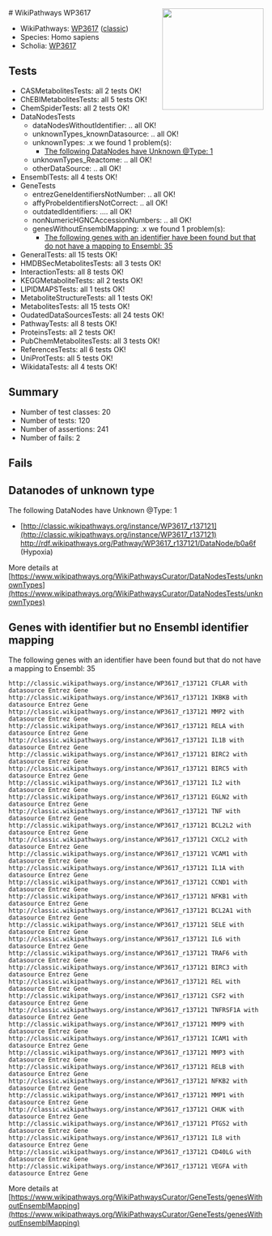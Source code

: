<img style="float: right; width: 200px" src="https://upload.wikimedia.org/wikipedia/commons/thumb/8/83/Wplogo_with_text_500.png/640px-Wplogo_with_text_500.png" />
# WikiPathways WP3617

* WikiPathways: [WP3617](https://wikipathways.org/pathways/WP3617) ([classic](https://classic.wikipathways.org/instance/WP3617))
* Species: Homo sapiens
* Scholia: [WP3617](https://scholia.toolforge.org/wikipathways/WP3617)
## Tests
* CASMetabolitesTests: all 2 tests OK!
* ChEBIMetabolitesTests: all 5 tests OK!
* ChemSpiderTests: all 2 tests OK!
* DataNodesTests
    * dataNodesWithoutIdentifier: .. all OK!
    * unknownTypes_knownDatasource: .. all OK!
    * unknownTypes: .x we found 1 problem(s):
        * [The following DataNodes have Unknown @Type: 1](#839973df)
    * unknownTypes_Reactome: .. all OK!
    * otherDataSource: .. all OK!
* EnsemblTests: all 4 tests OK!
* GeneTests
    * entrezGeneIdentifiersNotNumber: .. all OK!
    * affyProbeIdentifiersNotCorrect: .. all OK!
    * outdatedIdentifiers: .... all OK!
    * nonNumericHGNCAccessionNumbers: .. all OK!
    * genesWithoutEnsemblMapping: .x we found 1 problem(s):
        * [The following genes with an identifier have been found but that do not have a mapping to Ensembl: 35](#c4e54350)
* GeneralTests: all 15 tests OK!
* HMDBSecMetabolitesTests: all 3 tests OK!
* InteractionTests: all 8 tests OK!
* KEGGMetaboliteTests: all 2 tests OK!
* LIPIDMAPSTests: all 1 tests OK!
* MetaboliteStructureTests: all 1 tests OK!
* MetabolitesTests: all 15 tests OK!
* OudatedDataSourcesTests: all 24 tests OK!
* PathwayTests: all 8 tests OK!
* ProteinsTests: all 2 tests OK!
* PubChemMetabolitesTests: all 3 tests OK!
* ReferencesTests: all 6 tests OK!
* UniProtTests: all 5 tests OK!
* WikidataTests: all 4 tests OK!


## Summary

* Number of test classes: 20
* Number of tests: 120
* Number of assertions: 241
* Number of fails: 2

## Fails

<a name="839973df" />

## Datanodes of unknown type

The following DataNodes have Unknown @Type: 1

* [http://classic.wikipathways.org/instance/WP3617_r137121](http://classic.wikipathways.org/instance/WP3617_r137121) http://rdf.wikipathways.org/Pathway/WP3617_r137121/DataNode/b0a6f (Hypoxia)


More details at [https://www.wikipathways.org/WikiPathwaysCurator/DataNodesTests/unknownTypes](https://www.wikipathways.org/WikiPathwaysCurator/DataNodesTests/unknownTypes)

<a name="c4e54350" />

## Genes with identifier but no Ensembl identifier mapping

The following genes with an identifier have been found but that do not have a mapping to Ensembl: 35
```
http://classic.wikipathways.org/instance/WP3617_r137121 CFLAR with datasource Entrez Gene
http://classic.wikipathways.org/instance/WP3617_r137121 IKBKB with datasource Entrez Gene
http://classic.wikipathways.org/instance/WP3617_r137121 MMP2 with datasource Entrez Gene
http://classic.wikipathways.org/instance/WP3617_r137121 RELA with datasource Entrez Gene
http://classic.wikipathways.org/instance/WP3617_r137121 IL1B with datasource Entrez Gene
http://classic.wikipathways.org/instance/WP3617_r137121 BIRC2 with datasource Entrez Gene
http://classic.wikipathways.org/instance/WP3617_r137121 BIRC5 with datasource Entrez Gene
http://classic.wikipathways.org/instance/WP3617_r137121 IL2 with datasource Entrez Gene
http://classic.wikipathways.org/instance/WP3617_r137121 EGLN2 with datasource Entrez Gene
http://classic.wikipathways.org/instance/WP3617_r137121 TNF with datasource Entrez Gene
http://classic.wikipathways.org/instance/WP3617_r137121 BCL2L2 with datasource Entrez Gene
http://classic.wikipathways.org/instance/WP3617_r137121 CXCL2 with datasource Entrez Gene
http://classic.wikipathways.org/instance/WP3617_r137121 VCAM1 with datasource Entrez Gene
http://classic.wikipathways.org/instance/WP3617_r137121 IL1A with datasource Entrez Gene
http://classic.wikipathways.org/instance/WP3617_r137121 CCND1 with datasource Entrez Gene
http://classic.wikipathways.org/instance/WP3617_r137121 NFKB1 with datasource Entrez Gene
http://classic.wikipathways.org/instance/WP3617_r137121 BCL2A1 with datasource Entrez Gene
http://classic.wikipathways.org/instance/WP3617_r137121 SELE with datasource Entrez Gene
http://classic.wikipathways.org/instance/WP3617_r137121 IL6 with datasource Entrez Gene
http://classic.wikipathways.org/instance/WP3617_r137121 TRAF6 with datasource Entrez Gene
http://classic.wikipathways.org/instance/WP3617_r137121 BIRC3 with datasource Entrez Gene
http://classic.wikipathways.org/instance/WP3617_r137121 REL with datasource Entrez Gene
http://classic.wikipathways.org/instance/WP3617_r137121 CSF2 with datasource Entrez Gene
http://classic.wikipathways.org/instance/WP3617_r137121 TNFRSF1A with datasource Entrez Gene
http://classic.wikipathways.org/instance/WP3617_r137121 MMP9 with datasource Entrez Gene
http://classic.wikipathways.org/instance/WP3617_r137121 ICAM1 with datasource Entrez Gene
http://classic.wikipathways.org/instance/WP3617_r137121 MMP3 with datasource Entrez Gene
http://classic.wikipathways.org/instance/WP3617_r137121 RELB with datasource Entrez Gene
http://classic.wikipathways.org/instance/WP3617_r137121 NFKB2 with datasource Entrez Gene
http://classic.wikipathways.org/instance/WP3617_r137121 MMP1 with datasource Entrez Gene
http://classic.wikipathways.org/instance/WP3617_r137121 CHUK with datasource Entrez Gene
http://classic.wikipathways.org/instance/WP3617_r137121 PTGS2 with datasource Entrez Gene
http://classic.wikipathways.org/instance/WP3617_r137121 IL8 with datasource Entrez Gene
http://classic.wikipathways.org/instance/WP3617_r137121 CD40LG with datasource Entrez Gene
http://classic.wikipathways.org/instance/WP3617_r137121 VEGFA with datasource Entrez Gene
```

More details at [https://www.wikipathways.org/WikiPathwaysCurator/GeneTests/genesWithoutEnsemblMapping](https://www.wikipathways.org/WikiPathwaysCurator/GeneTests/genesWithoutEnsemblMapping)

